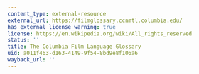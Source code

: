 ```yaml
---
content_type: external-resource
external_url: https://filmglossary.ccnmtl.columbia.edu/
has_external_license_warning: true
license: https://en.wikipedia.org/wiki/All_rights_reserved
status: ''
title: The Columbia Film Language Glossary
uid: a011f463-d163-4149-9f54-8bd9e8f106a6
wayback_url: ''
---
```

